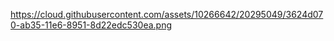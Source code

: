 https://cloud.githubusercontent.com/assets/10266642/20295049/3624d070-ab35-11e6-8951-8d22edc530ea.png